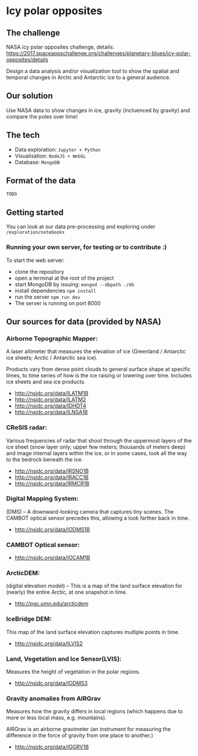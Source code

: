 # Icy polar opposites

## The challenge
NASA icy polar opposites challenge, details: https://2017.spaceappschallenge.org/challenges/planetary-blues/icy-polar-opposites/details

Design a data analysis and/or visualization tool to show the spatial and temporal changes in Arctic and Antarctic ice to a general audience.

## Our solution

Use NASA data to show changes in ice, gravity (incluenced by gravity) and compare the poles over time!

## The tech

* Data exploration: `Jupyter + Python`
* Visualisation: `NodeJS + WebGL`
* Database: `MongoDB`

## Format of the data

`TODO`

## Getting started

You can look at our data pre-processing and exploring under `/exploration/notebooks`

### Running your own server, for testing or to contribute :)
To start the web server:
* clone the repository
* open a terminal at the root of the project
* start MongoDB by issuing: `mongod --dbpath ./db`
* install dependencies `npm install`
* run the server `npm run dev`
* The server is running on port 8000

## Our sources for data (provided by NASA)

### Airborne Topographic Mapper:
A laser altimeter that measures the elevation of ice (Greenland / Antarctic ice sheets; Arctic / Antarctic sea ice).

Products vary from dense point clouds to general surface shape at specific times, to time series of how is the ice raising or lowering over time. Includes ice sheets and sea ice products.
* http://nsidc.org/data/ILATM1B
* http://nsidc.org/data/ILATM2
* http://nsidc.org/data/IDHDT4
* http://nsidc.org/data/ILNSA1B

### CReSIS radar:
Various frequencies of radar that shoot through the uppermost layers of the ice sheet (snow layer only; upper few meters; thousands of meters deep) and image internal layers within the ice, or in some cases, look all the way to the bedrock beneath the ice.
* http://nsidc.org/data/IRSNO1B
* http://nsidc.org/data/IRACC1B
* http://nsidc.org/data/IRMCR1B

### Digital Mapping System:
(DMS) – A downward-looking camera that captures tiny scenes.  The CAMBOT optical sensor precedes this, allowing a look farther back in time.
* http://nsidc.org/data/IODMS1B

### CAMBOT Optical sensor:
* http://nsidc.org/data/IOCAM1B

### ArcticDEM:
(digital elevation model) – This is a map of the land surface elevation for (nearly) the entire Arctic, at one snapshot in time.
* http://pgc.umn.edu/arcticdem

### IceBridge DEM:
This map of the land surface elevation captures multiple points in time.
* http://nsidc.org/data/ILVIS2

### Land, Vegetation and Ice Sensor(LVIS):
Measures the height of vegetation in the polar regions.
* http://nsidc.org/data/IODMS3

### Gravity anomalies from AIRGrav
 Measures how the gravity differs in local regions (which happens due to more or less local mass, e.g. mountains).
 
 AIRGrav is  an airborne gravimeter (an instrument for measuring the difference in the force of gravity from one place to another.)

* http://nsidc.org/data/IGGRV1B